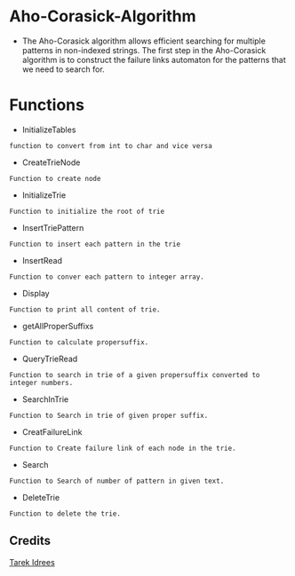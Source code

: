 # Aho-Corasick-Algorithm
* The Aho-Corasick algorithm allows efficient searching for multiple patterns in non-indexed strings. The first step in the Aho-Corasick algorithm is to construct the failure links automaton for the patterns that we need to search for.
# Functions 
* InitializeTables
```
function to convert from int to char and vice versa
```
* CreateTrieNode
```
Function to create node
```
* InitializeTrie
```
Function to initialize the root of trie
```
* InsertTriePattern
```
Function to insert each pattern in the trie
```
* InsertRead
```
Function to conver each pattern to integer array.
```
* Display
```
Function to print all content of trie.
```
* getAllProperSuffixs
```
Function to calculate propersuffix.
```
* QueryTrieRead
```
Function to search in trie of a given propersuffix converted to integer numbers.
```
* SearchInTrie
```
Function to Search in trie of given proper suffix.
```
* CreatFailureLink
```
Function to Create failure link of each node in the trie.
```
* Search
```
Function to Search of number of pattern in given text.
```
* DeleteTrie
```
Function to delete the trie.
```
## Credits
[Tarek Idrees](https://github.com/TarekIdrees)
